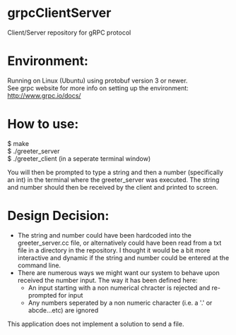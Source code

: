 # grpcClientServer
Client/Server repository for gRPC protocol

Environment:
============
Running on Linux (Ubuntu) using protobuf version 3 or newer.  
See grpc website for more info on setting up the environment: http://www.grpc.io/docs/

How to use:
===========
$ make  
$ ./greeter_server  
$ ./greeter_client (in a seperate terminal window)  

You will then be prompted to type a string and then a number (specifically an int) in the terminal where the greeter_server was executed.
The string and number should then be received by the client and printed to screen.

Design Decision:
================
* The string and number could have been hardcoded into the greeter_server.cc file, or alternatively could have been read from a txt file in a directory in the repository. I thought it would be a bit more interactive and dynamic if the string and number could be entered at the command line.
* There are numerous ways we might want our system to behave upon received the number input. The way it has been defined here:
    - An input starting with a non numerical chracter is rejected and re-prompted for input
    - Any numbers seperated by a non numeric character (i.e. a '.' or abcde...etc) are ignored


This application does not implement a solution to send a file.
